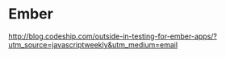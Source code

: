 # Ember

http://blog.codeship.com/outside-in-testing-for-ember-apps/?utm_source=javascriptweekly&utm_medium=email